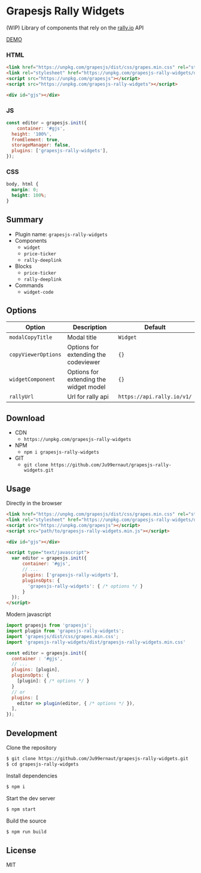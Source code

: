 # Grapesjs Rally Widgets

(WIP) Library of components that rely on the [rally.io](https://rally.io) API

[DEMO](##)

### HTML
```html
<link href="https://unpkg.com/grapesjs/dist/css/grapes.min.css" rel="stylesheet">
<link rel="stylesheet" href="https://unpkg.com/grapesjs-rally-widgets/dist/grapesjs-rally-widgets.min.css">
<script src="https://unpkg.com/grapesjs"></script>
<script src="https://unpkg.com/grapesjs-rally-widgets"></script>

<div id="gjs"></div>
```

### JS
```js
const editor = grapesjs.init({
	container: '#gjs',
  height: '100%',
  fromElement: true,
  storageManager: false,
  plugins: ['grapesjs-rally-widgets'],
});
```

### CSS
```css
body, html {
  margin: 0;
  height: 100%;
}
```


## Summary

* Plugin name: `grapesjs-rally-widgets`
* Components
    * `widget`
    * `price-ticker`
    * `rally-deeplink`
* Blocks
    * `price-ticker`
    * `rally-deeplink`
* Commands
    * `widget-code`



## Options

| Option | Description | Default |
|-|-|-
| `modalCopyTitle` | Modal title | `Widget` |
| `copyViewerOptions` | Options for extending the codeviewer | `{}` |
| `widgetComponent` | Options for extending the widget model | `{}` |
| `rallyUrl` | Url for rally api | `https://api.rally.io/v1/` |



## Download

* CDN
  * `https://unpkg.com/grapesjs-rally-widgets`
* NPM
  * `npm i grapesjs-rally-widgets`
* GIT
  * `git clone https://github.com/Ju99ernaut/grapesjs-rally-widgets.git`



## Usage

Directly in the browser
```html
<link href="https://unpkg.com/grapesjs/dist/css/grapes.min.css" rel="stylesheet"/>
<link rel="stylesheet" href="https://unpkg.com/grapesjs-rally-widgets/dist/grapesjs-rally-widgets.min.css">
<script src="https://unpkg.com/grapesjs"></script>
<script src="path/to/grapesjs-rally-widgets.min.js"></script>

<div id="gjs"></div>

<script type="text/javascript">
  var editor = grapesjs.init({
      container: '#gjs',
      // ...
      plugins: ['grapesjs-rally-widgets'],
      pluginsOpts: {
        'grapesjs-rally-widgets': { /* options */ }
      }
  });
</script>
```

Modern javascript
```js
import grapesjs from 'grapesjs';
import plugin from 'grapesjs-rally-widgets';
import 'grapesjs/dist/css/grapes.min.css';
import 'grapesjs-rally-widgets/dist/grapesjs-rally-widgets.min.css'

const editor = grapesjs.init({
  container : '#gjs',
  // ...
  plugins: [plugin],
  pluginsOpts: {
    [plugin]: { /* options */ }
  }
  // or
  plugins: [
    editor => plugin(editor, { /* options */ }),
  ],
});
```



## Development

Clone the repository

```sh
$ git clone https://github.com/Ju99ernaut/grapesjs-rally-widgets.git
$ cd grapesjs-rally-widgets
```

Install dependencies

```sh
$ npm i
```

Start the dev server

```sh
$ npm start
```

Build the source

```sh
$ npm run build
```



## License

MIT
